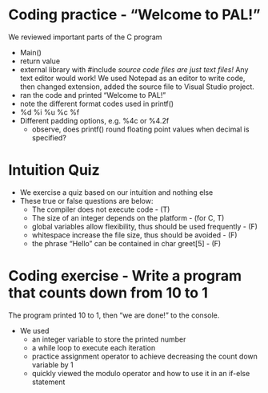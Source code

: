 #	Coding practice - “Welcome to PAL!”
We reviewed important parts of the C program 
-	Main()
-	return value
-	external library with #include
*source code files are just text files!* 
Any text editor would work! 
We used Notepad as an editor to write code, then changed extension, added the source file to Visual Studio project. 
- ran the code and printed “Welcome to PAL!”
- note the different format codes used in printf() 
- %d %i %u %c %f 
- Different padding options, e.g. %4c or %4.2f
  * observe, does printf() round floating point values when decimal is specified? 

#	Intuition Quiz
- We exercise a quiz based on our intuition and nothing else
- These true or false questions are below: 
  - The compiler does not execute code - (T)
  - The size of an integer depends on the platform - (for C, T)
  - global variables allow flexibility, thus should be used frequently - (F)
  - whitespace increase the file size, thus should be avoided - (F)
  - the phrase “Hello” can be contained in char greet[5] - (F)

#	Coding exercise - Write a program that counts down from 10 to 1
The program printed 10 to 1, then “we are done!” to the console.
- We used
  - an integer variable to store the printed number
  - a while loop to execute each iteration 
  - practice assignment operator to achieve decreasing the count down variable by 1
  - quickly viewed the modulo operator and how to use it in an if-else statement
